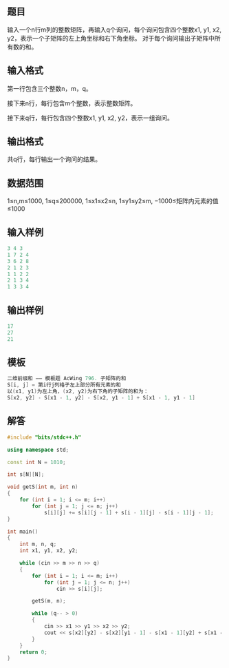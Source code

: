 ## **题目**
输入一个n行m列的整数矩阵，再输入q个询问，每个询问包含四个整数x1, y1, x2, y2，表示一个子矩阵的左上角坐标和右下角坐标。
对于每个询问输出子矩阵中所有数的和。

## **输入格式**

第一行包含三个整数n，m，q。

接下来n行，每行包含m个整数，表示整数矩阵。

接下来q行，每行包含四个整数x1, y1, x2, y2，表示一组询问。

## **输出格式**
共q行，每行输出一个询问的结果。

## **数据范围**
1≤n,m≤1000,
1≤q≤200000,
1≤x1≤x2≤n,
1≤y1≤y2≤m,
−1000≤矩阵内元素的值≤1000

## **输入样例**
```c++
3 4 3
1 7 2 4
3 6 2 8
2 1 2 3
1 1 2 2
2 1 3 4
1 3 3 4
```
## **输出样例**
```c++
17
27
21
```

## **模板**
```c++
二维前缀和 —— 模板题 AcWing 796. 子矩阵的和
S[i, j] = 第i行j列格子左上部分所有元素的和
以(x1, y1)为左上角，(x2, y2)为右下角的子矩阵的和为：
S[x2, y2] - S[x1 - 1, y2] - S[x2, y1 - 1] + S[x1 - 1, y1 - 1]
```


## **解答**
```c++
#include "bits/stdc++.h"

using namespace std;

const int N = 1010;

int s[N][N];

void getS(int m, int n)
{
    for (int i = 1; i <= m; i++)
        for (int j = 1; j <= n; j++)
            s[i][j] += s[i][j - 1] + s[i - 1][j] - s[i - 1][j - 1];
}

int main()
{
    int m, n, q;
    int x1, y1, x2, y2;

    while (cin >> m >> n >> q)
    {
        for (int i = 1; i <= m; i++)
            for (int j = 1; j <= n; j++)
                cin >> s[i][j];

        getS(m, n);

        while (q-- > 0)
        {
            cin >> x1 >> y1 >> x2 >> y2;
            cout << s[x2][y2] - s[x2][y1 - 1] - s[x1 - 1][y2] + s[x1 - 1][y1 - 1] << endl;
        }
    }
    return 0;
}
```